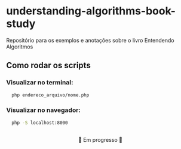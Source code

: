 # understanding-algorithms-book-study
Repositório para os exemplos e anotações sobre o livro Entendendo Algoritmos

## Como rodar os scripts
### Visualizar no terminal: 
```bash
  php endereco_arquivo/nome.php
```

### Visualizar no navegador:
```bash
  php -S localhost:8000
```

## 
<p align="center">🚧 Em progresso 🚧</p>  
